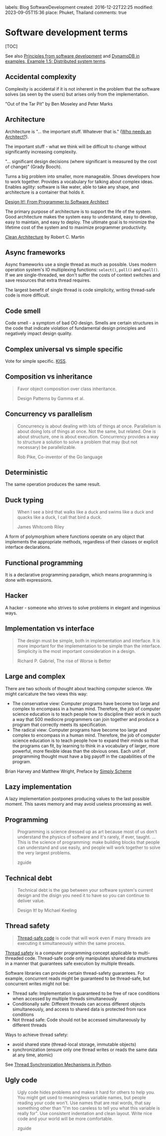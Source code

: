 labels: Blog
        SoftwareDevelopment
created: 2016-12-22T22:25
modified: 2023-09-05T15:36
place: Phuket, Thailand
comments: true

# Software development terms

[TOC]

See also [Principles from software development](/2015/10/principles-software) and [DynamoDB in examples, Example 1.5: Distributed system terms](/2015/06/dynamodb-example-1-5).

## Accidental complexity

Complexity is accidental if it is not inherent in the problem that the software solves (as seen by the users) but arises only from the implementation.

"Out of the Tar Pit" by Ben Moseley and Peter Marks

## Architecture

Architecture is "... the important stuff. Whatever that is." ([Who needs an Architect?](http://files.catwell.info/misc/mirror/2003-martin-fowler-who-needs-an-architect.pdf)).

The important stuff - what we think will be difficult to change without significantly increasing complexity.

"... significant design decisions (where significant is measured by the cost of change)" (Grady Booch).

Turns a big problem into smaller, more manageable.
Shows developers how to work together.
Provides a vocabulary for talking about complex ideas.
Enables agility: software is like water, able to take any shape, and architecture is a container that holds it.

[Design It!: From Programmer to Software Architect](https://www.amazon.com/Design-Programmer-Architect-Pragmatic-Programmers/dp/1680502093)

The primary purpose of architecture is to support the life of the system. Good architecture makes the system easy to understand, easy to develop, easy to maintain, and easy to deploy. The ultimate goal is to minimize the lifetime cost of the system and to maximize programmer productivity.

[Clean Architecture](https://www.amazon.com/Clean-Architecture-Craftsmans-Software-Structure-ebook/dp/B075LRM681/) by Robert C. Martin

## Async frameworks

Async frameworks use a single thread as much as possible. Uses modern operation system's IO multiplexing functions: `select()`, `poll()` and `epoll()`. If we are single-threaded, we don't suffer the costs of context switches and save resources that extra thread requires.

The largest benefit of single thread is code simplicity, writing thread-safe code is more difficult.

## Code smell

Code smell - a symptom of bad OO design. Smells are certain structures in the code that indicate violation of fundamental design principles and negatively impact design quality.

## Complex universal vs simple specific

Vote for simple specific. [KISS](/2015/10/principles-software#kiss).

## Composition vs inheritance

> Favor object composition over class inheritance.
>
> Design Patterns by Gamma et al.

## Concurrency vs parallelism

> Concurrency is about dealing with lots of things at once.
> Parallelism is about doing lots of things at once.
> Not the same, but related.
> One is about structure, one is about execution.
> Concurrency provides a way to structure a solution to solve a problem that may (but not necessary) be parallelizable.
>
> Rob Pike, Co-inventor of the Go language

## Deterministic

The same operation produces the same result.

## Duck typing

> When I see a bird that walks like a duck and swims like a duck and quacks like a duck, I call that bird a duck.
>
> James Whitcomb Riley

A form of polymorphism where functions operate on any object that implements the appropriate methods, regardless of their classes or explicit interface declarations.

## Functional programming

It is a declarative programming paradigm, which means programming is done with expressions.

## Hacker

A hacker - someone who strives to solve problems in elegant and ingenious ways.

## Implementation vs interface

> The design must be simple, both in implementation and interface. It is more important for the implementation to be simple than the interface. Simplicity is the most important consideration in a design.
>
> Richard P. Gabriel, The rise of Worse is Better

## Large and complex

There are two schools of thought about teaching computer science. We might caricature the two views this way:

- The conservative view: Computer programs have become too large and complex to encompass in a human mind. Therefore, the job of computer science education is to teach people how to discipline their work in such a way that 500 mediocre programmers can join together and produce a program that correctly meets its specification.
- The radical view: Computer programs have become too large and complex to encompass in a human mind. Therefore, the job of computer science education is to teach people how to expand their minds so that  the programs can fit, by learning to think in a vocabulary of larger, more powerful, more flexible ideas than the obvious ones. Each unit of programming thought must have a big payoff in the capabilities of the program.

Brian Harvey and Matthew Wright, Preface by [Simply Scheme](https://people.eecs.berkeley.edu/~bh/ss-toc2.html)

## Lazy implementation

A lazy implementation postpones producing values to the last possible moment. This saves memory and may avoid useless processing as well.

## Programming

> Programming is science dressed up as art because most of us don't understand the physics of software and it's rarely, if ever, taught.
> ...
> This is the science of programming: make building blocks that people can understand and use easily, and people will work together to solve the very largest problems.
>
> zguide

## Technical debt

> Technical debt is the gap between your software system's current design and the disign you need it to have so you can continue to deliver value.
>
> Design It! by Michael Keeling

## Thread safety

> [Thread-safe code](http://mindprod.com/jgloss/threadsafe.html) is code that will work even if many threads are executing it simultaneously within the same process.

[Thread safety](https://en.wikipedia.org/wiki/Thread_safety) is a computer programming concept applicable to multi-threaded code. Thread-safe code only manipulates shared data structures in a manner that guarantees safe execution by multiple threads.

Software libraries can provide certain thread-safety guarantees. For example, concurrent reads might be guaranteed to be thread-safe, but concurrent writes might not be:

- Thread safe: Implementation is guaranteed to be free of race conditions when accessed by multiple threads simultaneously
- Conditionally safe: Different threads can access different objects simultaneously, and access to shared data is protected from race conditions
- Not thread safe: Code should not be accessed simultaneously by different threads

Ways to achieve thread safety:

- avoid shared state (thread-local storage, immutable objects)
- synchronization (ensure only one thread writes or reads the same data at any time, atomic)

See [Thread Synchronization Mechanisms in Python](http://effbot.org/zone/thread-synchronization.htm).

## Ugly code

> Ugly code hides problems and makes it hard for others to help you. You might get used to meaningless variable names, but people reading your code won't. Use names that are real words, that say something other than "I'm too careless to tell you what this variable is really for". Use consistent indentation and clean layout. Write nice code and your world will be more comfortable.
>
> zguide
